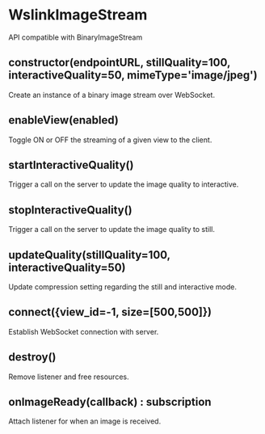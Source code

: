# WslinkImageStream
API compatible with BinaryImageStream

## constructor(endpointURL, stillQuality=100, interactiveQuality=50, mimeType='image/jpeg')

Create an instance of a binary image stream over WebSocket.

## enableView(enabled) 

Toggle ON or OFF the streaming of a given view to the client.

## startInteractiveQuality()

Trigger a call on the server to update the image quality to interactive.

## stopInteractiveQuality()

Trigger a call on the server to update the image quality to still.

## updateQuality(stillQuality=100, interactiveQuality=50) 

Update compression setting regarding the still and interactive mode.

## connect({view_id=-1, size=[500,500]})

Establish WebSocket connection with server.

## destroy() 

Remove listener and free resources.

## onImageReady(callback) : subscription

Attach listener for when an image is received.
